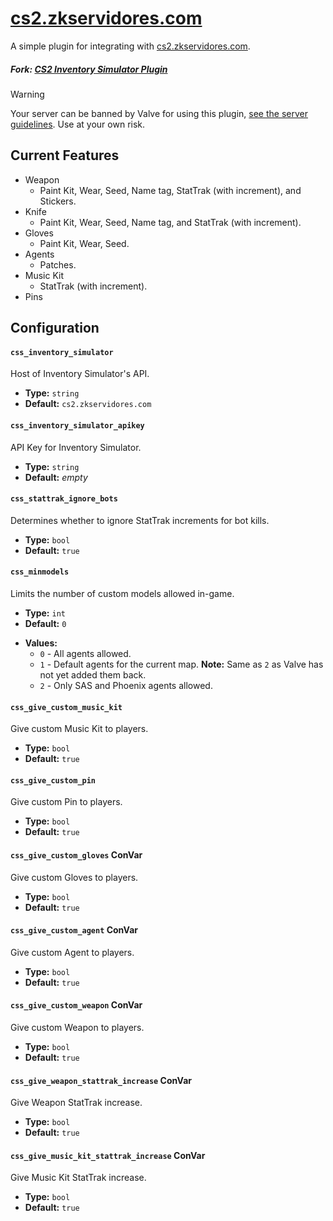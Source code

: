 # [cs2.zkservidores.com](https://cs2.zkservidores.com)
A simple plugin for integrating with [cs2.zkservidores.com](https://cs2.zkservidores.com).

##### Fork: [CS2 Inventory Simulator Plugin](https://github.com/ianlucas/cs2-inventory-simulator-plugin)

> [!WARNING]
> Your server can be banned by Valve for using this plugin, [see the server guidelines](https://blog.counter-strike.net/index.php/server_guidelines). Use at your own risk.

## Current Features
- Weapon
  - Paint Kit, Wear, Seed, Name tag, StatTrak (with increment), and Stickers.
- Knife
  - Paint Kit, Wear, Seed, Name tag, and StatTrak (with increment).
- Gloves
  - Paint Kit, Wear, Seed.
- Agents
  - Patches.
- Music Kit
  - StatTrak (with increment). 
- Pins

## Configuration
#### `css_inventory_simulator` 
Host of Inventory Simulator's API.
- **Type:** `string`
- **Default:** `cs2.zkservidores.com`

#### `css_inventory_simulator_apikey`
API Key for Inventory Simulator.
- **Type:** `string`
- **Default:** _empty_

#### `css_stattrak_ignore_bots`
Determines whether to ignore StatTrak increments for bot kills.
- **Type:** `bool`
- **Default:** `true`

#### `css_minmodels`
Limits the number of custom models allowed in-game.
- **Type:** `int`
- **Default:** `0`
* **Values:**
	- `0` - All agents allowed.
	- `1` - Default agents for the current map. **Note:** Same as `2` as Valve has not yet added them back.
	- `2` - Only SAS and Phoenix agents allowed.

#### `css_give_custom_music_kit`
Give custom Music Kit to players.
- **Type:** `bool`
- **Default:** `true`

#### `css_give_custom_pin`
Give custom Pin to players.
- **Type:** `bool`
- **Default:** `true`

#### `css_give_custom_gloves` ConVar
Give custom Gloves to players.
- **Type:** `bool`
- **Default:** `true`

#### `css_give_custom_agent` ConVar
Give custom Agent to players.
- **Type:** `bool`
- **Default:** `true`

#### `css_give_custom_weapon` ConVar
Give custom Weapon to players.
- **Type:** `bool`
- **Default:** `true`

#### `css_give_weapon_stattrak_increase` ConVar
Give Weapon StatTrak increase.
- **Type:** `bool`
- **Default:** `true`

#### `css_give_music_kit_stattrak_increase` ConVar
Give Music Kit StatTrak increase.
- **Type:** `bool`
- **Default:** `true`